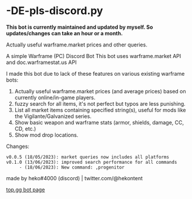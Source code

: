 # -DE-pls-discord.py
**This bot is currently maintained and updated by myself. So updates/changes can take an hour or a month.**

Actually useful warframe.market prices and other queries.

A simple Warframe (PC) Discord Bot
This bot uses warframe.market API and doc.warframestat.us API

I made this bot due to lack of these features on various existing warframe bots:

1. Actually useful warframe.market prices (and average prices) based on currently online/in-game players.
2. fuzzy search for all items, it's not perfect but typos are less punishing.
3. List all market items containing specified string(s), useful for mods like the Vigilante/Galvanized series.
4. Show basic weapon and warframe stats (armor, shields, damage, CC, CD, etc.)
5. Show mod drop locations.

Changes:  
```
v0.0.5 (18/05/2023): market queries now includes all platforms
v0.1.0 (13/06/2023): improved search performance for all commands
     - (18/06/2023): New command: ,progenitor
```

made by heko#4000 (discord) | twitter.com/@hekontent

[top.gg bot page](https://top.gg/bot/981371565079945267)
